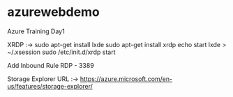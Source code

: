 # azurewebdemo
Azure Training Day1

XRDP :->
sudo apt-get install lxde
sudo apt-get install xrdp
echo start lxde > ~/.xsession
sudo /etc/init.d/xrdp start

Add Inbound Rule RDP - 3389


Storage Explorer URL :->
https://azure.microsoft.com/en-us/features/storage-explorer/

